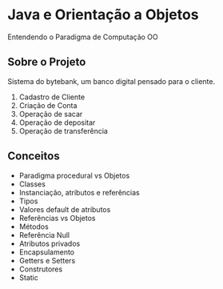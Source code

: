 # Java e Orientação a Objetos
Entendendo o Paradigma de Computação OO

## Sobre o Projeto
Sistema do bytebank, um banco digital pensado para o cliente.
1. Cadastro de Cliente
2. Criação de Conta
3. Operação de sacar
4. Operação de depositar
5. Operação de transferência



## Conceitos
* Paradigma procedural vs Objetos
* Classes
* Instanciação, atributos e referências
* Tipos
* Valores default de atributos
* Referências vs Objetos
* Métodos
* Referência Null
* Atributos privados
* Encapsulamento
* Getters e Setters
* Construtores
* Static
